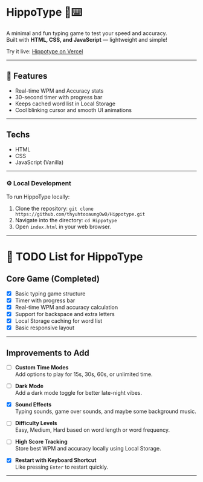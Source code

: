 # HippoType 🦛⌨️

A minimal and fun typing game to test your speed and accuracy.  
Built with **HTML, CSS, and JavaScript** — lightweight and simple!

Try it live: [Hippotype on Vercel]()

---

## 🚀 Features

- Real-time WPM and Accuracy stats
- 30-second timer with progress bar
- Keeps cached word list in Local Storage
- Cool blinking cursor and smooth UI animations

---

## Techs

- HTML
- CSS
- JavaScript (Vanilla)

---

### ⚙️ Local Development

To run HippoType locally:

1. Clone the repository: `git clone https://github.com/thyuhtooaungOwO/Hippotype.git`
2. Navigate into the directory: `cd Hippotype`
3. Open `index.html` in your web browser.

---

# 📝 TODO List for HippoType

## Core Game (Completed)

- [x] Basic typing game structure
- [x] Timer with progress bar
- [x] Real-time WPM and accuracy calculation
- [x] Support for backspace and extra letters
- [x] Local Storage caching for word list
- [x] Basic responsive layout

---

## Improvements to Add

- [ ] **Custom Time Modes**  
       Add options to play for 15s, 30s, 60s, or unlimited time.

- [ ] **Dark Mode**  
       Add a dark mode toggle for better late-night vibes.

- [x] **Sound Effects**  
       Typing sounds, game over sounds, and maybe some background music.

- [ ] **Difficulty Levels**  
       Easy, Medium, Hard based on word length or word frequency.

- [ ] **High Score Tracking**  
       Store best WPM and accuracy locally using Local Storage.

- [x] **Restart with Keyboard Shortcut**  
       Like pressing `Enter` to restart quickly.

---
